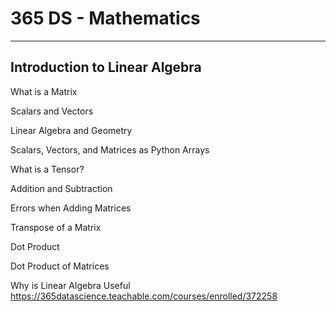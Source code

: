 # 365 DS - Mathematics

---

## Introduction to Linear Algebra

What is a Matrix

Scalars and Vectors

Linear Algebra and Geometry

Scalars, Vectors, and Matrices as Python Arrays

What is a Tensor?

Addition and Subtraction

Errors when Adding Matrices

Transpose of a Matrix

Dot Product

Dot Product of Matrices

Why is Linear Algebra Useful
<https://365datascience.teachable.com/courses/enrolled/372258>
